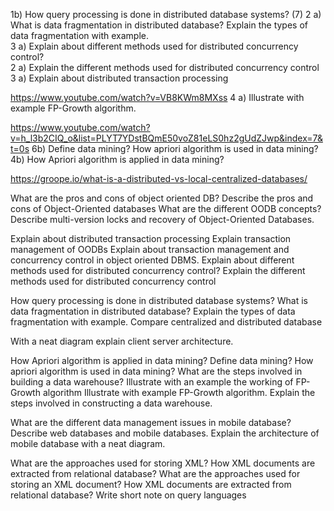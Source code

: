 1b) How query processing is done in distributed database systems? (7)
2 a) What is data fragmentation in distributed database? Explain the types of data
fragmentation with example.                                                                                                                                                   
3 a) Explain about different methods used for distributed concurrency control?                                                                   
2 a) Explain the different methods used for distributed concurrency control                                                                       
3 a) Explain about distributed transaction processing

https://www.youtube.com/watch?v=VB8KWm8MXss
4 a) Illustrate with example FP-Growth algorithm.

https://www.youtube.com/watch?v=h_l3b2CIQ_o&list=PLYT7YDstBQmE50voZ81eLS0hz2gUdZJwp&index=7&t=0s
6b) Define data mining? How apriori algorithm is used in data mining?                                                                           
4b) How Apriori algorithm is applied in data mining?

https://groope.io/what-is-a-distributed-vs-local-centralized-databases/



What are the pros and cons of object oriented DB?
Describe the pros and cons of Object-Oriented databases
What are the different OODB concepts?
Describe multi-version locks and recovery of Object-Oriented Databases.

Explain about distributed transaction processing
Explain transaction management of OODBs
Explain about transaction management and concurrency control in object oriented
DBMS.
Explain about different methods used for distributed concurrency control?
Explain the different methods used for distributed concurrency control

How query processing is done in distributed database systems?
What is data fragmentation in distributed database? Explain the types of data
fragmentation with example.
Compare centralized and distributed database

With a neat diagram explain client server architecture.

How Apriori algorithm is applied in data mining?
Define data mining? How apriori algorithm is used in data mining?
What are the steps involved in building a data warehouse?
Illustrate with an example the working of FP-Growth algorithm 
Illustrate with example FP-Growth algorithm.
Explain the steps involved in constructing a data warehouse.

What are the different data management issues in mobile database?
Describe web databases and mobile databases.
Explain the architecture of mobile database with a neat diagram.

What are the approaches used for storing XML? How XML documents are
extracted from relational database?
What are the approaches used for storing an XML document? How XML
documents are extracted from relational database?
Write short note on query languages
